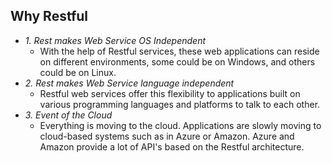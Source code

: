 ## Why Restful
- *1. Rest makes Web Service OS Independent*
  - With the help of Restful services, these web applications can reside on different environments, some could be on Windows, and others could be on Linux.
- *2. Rest makes Web Service language independent* 
  - Restful web services offer this flexibility to applications built on various programming languages and platforms to talk to each other.
- *3. Event of the Cloud* 
  - Everything is moving to the cloud. Applications are slowly moving to cloud-based systems such as in Azure or Amazon. Azure and Amazon provide a lot of API's based on the Restful architecture. 
